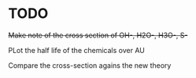 # TODO
~~Make note of the cross section of OH-, H2O-, H3O-, S-~~

PLot the half life of the chemicals over AU

Compare the cross-section agains the new theory